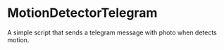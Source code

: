 # MotionDetectorTelegram
A simple script that sends a telegram message with photo when detects motion.
